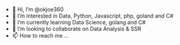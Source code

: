 - 👋 Hi, I’m @okjoe360
- 👀 I’m interested in Data, Python, Javascript, php, goland and C#
- 🌱 I’m currently learning Data Science, golang and C#
- 💞️ I’m looking to collaborate on Data Analysis & SSR
- 📫 How to reach me ...

<!---
okjoe360/okjoe360 is a ✨ special ✨ repository because its `README.md` (this file) appears on your GitHub profile.
You can click the Preview link to take a look at your changes.
--->
